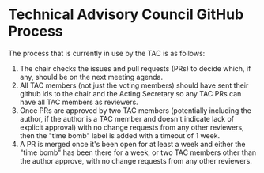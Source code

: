 # Technical Advisory Council GitHub Process

The process that is currently in use by the TAC is as follows:

1. The chair checks the issues and pull requests (PRs) to decide which, if any,
   should be on the next meeting agenda.
2. All TAC members (not just the voting members) should have sent their
   github ids to the chair and the Acting Secretary so any
   TAC PRs can have all TAC members as reviewers.
3. Once PRs are approved by two TAC members (potentially including the author,
   if the author is a TAC member and doesn't indicate lack of explicit
   approval) with no change requests from any other reviewers,
   then the "time bomb" label is added with a timeout of 1 week.
4. A PR is merged once it's been open for at least a week and either
   the "time bomb" has been there for a week, or two TAC members other
   than the author approve, with no change requests from any other reviewers.
